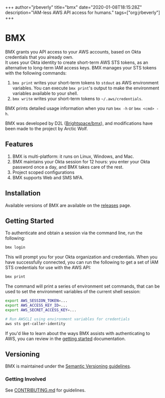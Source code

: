 +++
author="jrbeverly"
title="bmx"
date="2020-01-08T18:15:28Z"
description="IAM-less AWS API access for humans."
tags=["org:jrbeverly"]
+++

# BMX

BMX grants you API access to your AWS accounts, based on Okta credentials that you already own.  
It uses your Okta identity to create short-term AWS STS tokens, as an alternative to long-term IAM access keys.
BMX manages your STS tokens with the following commands:

1. `bmx print` writes your short-term tokens to `stdout` as AWS environment variables.  You can execute `bmx print`'s output to make the environment variables available to your shell.
1. `bmx write` writes your short-term tokens to `~/.aws/credentials`.

BMX prints detailed usage information when you run `bmx -h` or `bmx <cmd> -h`.

BMX was developed by D2L ([Brightspace/bmx](https://github.com/Brightspace/bmx/)), and modifications have been made to the project by Arctic Wolf.

## Features

1. BMX is multi-platform: it runs on Linux, Windows, and Mac.
2. BMX maintains your Okta session for 12 hours: you enter your Okta password once a day, and BMX takes care of the rest.
3. Project scoped configurations
4. BMX supports Web and SMS MFA.

## Installation

Available versions of BMX are available on the [releases](https://github.com/rtkwlf/bmx/releases) page. 

## Getting Started

To authenticate and obtain a session via the command line, run the following:

```bash
bmx login
```

This will prompt you for your Okta organization and credentials. When you have successfully connected, you can run the following to get a set of IAM STS credentials for use with the AWS API:

```bash
bmx print
```

The command will print a series of environment set commands, that can be used to set the environment variables of the current shell session:

```bash
export AWS_SESSION_TOKEN=...
export AWS_ACCESS_KEY_ID=...
export AWS_SECRET_ACCESS_KEY=...

# Run AWSCLI using environment variables for credentials
aws sts get-caller-identity
```

If you'd like to learn about the ways BMX assists with authenticating to AWS, you can review in the [getting started](./docs/) documentation.

## Versioning

BMX is maintained under the [Semantic Versioning guidelines](http://semver.org/).

### Getting Involved

See [CONTRIBUTING.md](CONTRIBUTING.md) for guidelines.
